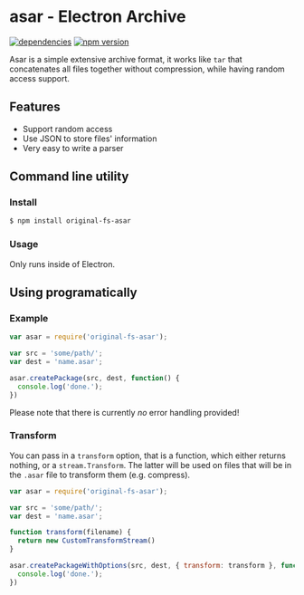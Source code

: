 # asar - Electron Archive

[![dependencies](http://img.shields.io/david/scottwey/asar.svg?style=flat-square)](https://david-dm.org/scottwey/asar)
[![npm version](http://img.shields.io/npm/v/original-fs-asar.svg?style=flat-square)](https://npmjs.org/package/original-fs-asar)

Asar is a simple extensive archive format, it works like `tar` that concatenates
all files together without compression, while having random access support.

## Features

* Support random access
* Use JSON to store files' information
* Very easy to write a parser

## Command line utility

### Install

```bash
$ npm install original-fs-asar
```

### Usage

Only runs inside of Electron.

## Using programatically

### Example

```js
var asar = require('original-fs-asar');

var src = 'some/path/';
var dest = 'name.asar';

asar.createPackage(src, dest, function() {
  console.log('done.');
})
```

Please note that there is currently *no* error handling provided!

### Transform
You can pass in a `transform` option, that is a function, which either returns
nothing, or a `stream.Transform`. The latter will be used on files that will be
in the `.asar` file to transform them (e.g. compress).

```js
var asar = require('original-fs-asar');

var src = 'some/path/';
var dest = 'name.asar';

function transform(filename) {
  return new CustomTransformStream()
}

asar.createPackageWithOptions(src, dest, { transform: transform }, function() {
  console.log('done.');
})
```

